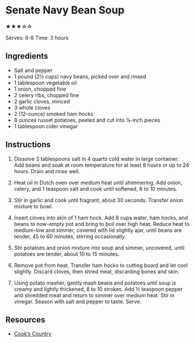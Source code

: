 # Senate Navy Bean Soup

★★★☆☆

Serves: 6-8
Time: 3 hours

## Ingredients

* Salt and pepper
* 1 pound (2½ cups) navy beans, picked over and rinsed
* 1 tablespoon vegetable oil
* 1 onion, chopped fine
* 2 celery ribs, chopped fine
* 2 garlic cloves, minced
* 3 whole cloves
* 2 (12-ounce) smoked ham hocks
* 8 ounces russet potatoes, peeled and cut into ¼-inch pieces
* 1 tablespoon cider vinegar

## Instructions

1. Dissolve 3 tablespoons salt in 4 quarts cold water in large container. Add beans and soak at room temperature for at least 8 hours or up to 24 hours. Drain and rinse well.

2. Heat oil in Dutch oven over medium heat until shimmering. Add onion, celery, and 1 teaspoon salt and cook until softened, 8 to 10 minutes.

3. Stir in garlic and cook until fragrant, about 30 seconds. Transfer onion mixture to bowl.

4. Insert cloves into skin of 1 ham hock. Add 8 cups water, ham hocks, and beans to now-empty pot and bring to boil over high heat. Reduce heat to medium-low and simmer, covered with lid slightly ajar, until beans are tender, 45 to 60 minutes, stirring occasionally.

5. Stir potatoes and onion mixture into soup and simmer, uncovered, until potatoes are tender, about 10 to 15 minutes.

6. Remove pot from heat. Transfer ham hocks to cutting board and let cool slightly. Discard cloves, then shred meat, discarding bones and skin.

7. Using potato masher, gently mash beans and potatoes until soup is creamy and lightly thickened, 8 to 10 strokes. Add ½ teaspoon pepper and shredded meat and return to simmer over medium heat. Stir in vinegar. Season with salt and pepper to taste. Serve.

## Resources

* [Cook’s Country](https://www.cookscountry.com/recipes/8071-senate-navy-bean-soup)
